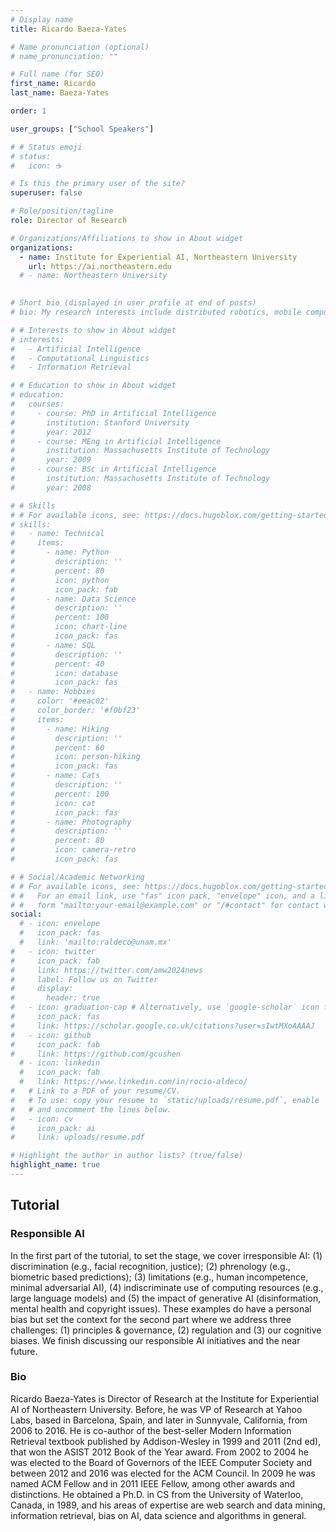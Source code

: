 ```yaml
---
# Display name
title: Ricardo Baeza-Yates

# Name pronunciation (optional)
# name_pronunciation: ""

# Full name (for SEO)
first_name: Ricardo
last_name: Baeza-Yates

order: 1

user_groups: ["School Speakers"]

# # Status emoji
# status:
#   icon: ☕️

# Is this the primary user of the site?
superuser: false

# Role/position/tagline
role: Director of Research

# Organizations/Affiliations to show in About widget
organizations:
  - name: Institute for Experiential AI, Northeastern University
    url: https://ai.northeastern.edu
  # - name: Northeastern University  
  

# Short bio (displayed in user profile at end of posts)
# bio: My research interests include distributed robotics, mobile computing and programmable matter.

# # Interests to show in About widget
# interests:
#   - Artificial Intelligence
#   - Computational Linguistics
#   - Information Retrieval

# # Education to show in About widget
# education:
#   courses:
#     - course: PhD in Artificial Intelligence
#       institution: Stanford University
#       year: 2012
#     - course: MEng in Artificial Intelligence
#       institution: Massachusetts Institute of Technology
#       year: 2009
#     - course: BSc in Artificial Intelligence
#       institution: Massachusetts Institute of Technology
#       year: 2008

# # Skills
# # For available icons, see: https://docs.hugoblox.com/getting-started/page-builder/#icons
# skills:
#   - name: Technical
#     items:
#       - name: Python
#         description: ''
#         percent: 80
#         icon: python
#         icon_pack: fab
#       - name: Data Science
#         description: ''
#         percent: 100
#         icon: chart-line
#         icon_pack: fas
#       - name: SQL
#         description: ''
#         percent: 40
#         icon: database
#         icon_pack: fas
#   - name: Hobbies
#     color: '#eeac02'
#     color_border: '#f0bf23'
#     items:
#       - name: Hiking
#         description: ''
#         percent: 60
#         icon: person-hiking
#         icon_pack: fas
#       - name: Cats
#         description: ''
#         percent: 100
#         icon: cat
#         icon_pack: fas
#       - name: Photography
#         description: ''
#         percent: 80
#         icon: camera-retro
#         icon_pack: fas

# # Social/Academic Networking
# # For available icons, see: https://docs.hugoblox.com/getting-started/page-builder/#icons
# #   For an email link, use "fas" icon pack, "envelope" icon, and a link in the
# #   form "mailto:your-email@example.com" or "/#contact" for contact widget.
social:
  # - icon: envelope
  #   icon_pack: fas
  #   link: 'mailto:raldeco@unam.mx'
#   - icon: twitter
#     icon_pack: fab
#     link: https://twitter.com/amw2024news
#     label: Follow us on Twitter
#     display:
#       header: true
#   - icon: graduation-cap # Alternatively, use `google-scholar` icon from `ai` icon pack
#     icon_pack: fas
#     link: https://scholar.google.co.uk/citations?user=sIwtMXoAAAAJ
#   - icon: github
#     icon_pack: fab
#     link: https://github.com/gcushen
  # - icon: linkedin
  #   icon_pack: fab
  #   link: https://www.linkedin.com/in/rocio-aldeco/
#   # Link to a PDF of your resume/CV.
#   # To use: copy your resume to `static/uploads/resume.pdf`, enable `ai` icons in `params.yaml`,
#   # and uncomment the lines below.
#   - icon: cv
#     icon_pack: ai
#     link: uploads/resume.pdf

# Highlight the author in author lists? (true/false)
highlight_name: true
---
```


## Tutorial

### Responsible AI

In the first part of the tutorial, to set the stage, we cover irresponsible AI: (1) discrimination (e.g., facial recognition, justice); (2) phrenology (e.g., biometric based predictions); (3) limitations (e.g., human incompetence, minimal adversarial AI), (4) indiscriminate use of computing resources (e.g., large language models) and (5) the impact of generative AI (disinformation, mental health and copyright issues). These examples do have a personal bias but set the context for the second part where we address three challenges: (1) principles & governance, (2) regulation and (3) our cognitive biases. We finish discussing our responsible AI initiatives and the near future.

### Bio

Ricardo Baeza-Yates is Director of Research at the Institute for Experiential AI of Northeastern University. Before, he was VP of Research at Yahoo Labs, based in Barcelona, Spain, and later in Sunnyvale, California, from 2006 to 2016. He is co-author of the best-seller Modern Information Retrieval textbook published by Addison-Wesley in 1999 and 2011 (2nd ed), that won the ASIST 2012 Book of the Year award. From 2002 to 2004 he was elected to the Board of Governors of the IEEE Computer Society and between 2012 and 2016 was elected for the ACM Council. In 2009 he was named ACM Fellow and in 2011 IEEE Fellow, among other awards and distinctions. He obtained a Ph.D. in CS from the University of Waterloo, Canada, in 1989, and his areas of expertise are web search and data mining, information retrieval, bias on AI, data science and algorithms in general.